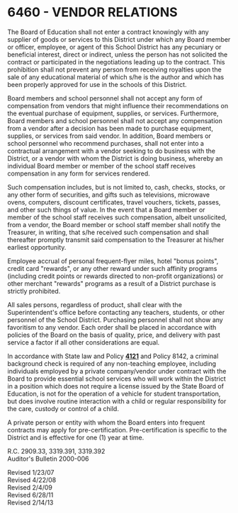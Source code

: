 6460 - VENDOR RELATIONS
=======================

The Board of Education shall not enter a contract knowingly with any
supplier of goods or services to this District under which any Board
member or officer, employee, or agent of this School District has any
pecuniary or beneficial interest, direct or indirect, unless the person
has not solicited the contract or participated in the negotiations
leading up to the contract. This prohibition shall not prevent any
person from receiving royalties upon the sale of any educational
material of which s/he is the author and which has been properly
approved for use in the schools of this District.

Board members and school personnel shall not accept any form of
compensation from vendors that might influence their recommendations on
the eventual purchase of equipment, supplies, or services. Furthermore,
Board members and school personnel shall not accept any compensation
from a vendor after a decision has been made to purchase equipment,
supplies, or services from said vendor. In addition, Board members or
school personnel who recommend purchases, shall not enter into a
contractual arrangement with a vendor seeking to do business with the
District, or a vendor with whom the District is doing business, whereby
an individual Board member or member of the school staff receives
compensation in any form for services rendered.

Such compensation includes, but is not limited to, cash, checks, stocks,
or any other form of securities, and gifts such as televisions,
microwave ovens, computers, discount certificates, travel vouchers,
tickets, passes, and other such things of value. In the event that a
Board member or member of the school staff receives such compensation,
albeit unsolicited, from a vendor, the Board member or school staff
member shall notify the Treasurer, in writing, that s/he received such
compensation and shall thereafter promptly transmit said compensation to
the Treasurer at his/her earliest opportunity.

Employee accrual of personal frequent-flyer miles, hotel "bonus points",
credit card "rewards", or any other reward under such affinity programs
(including credit points or rewards directed to non-profit
organizations) or other merchant "rewards" programs as a result of a
District purchase is strictly prohibited.

All sales persons, regardless of product, shall clear with the
Superintendent's office before contacting any teachers, students, or
other personnel of the School District. Purchasing personnel shall not
show any favoritism to any vendor. Each order shall be placed in
accordance with policies of the Board on the basis of quality, price,
and delivery with past service a factor if all other considerations are
equal.

In accordance with State law and Policy [**4121**](po4121.md) and
Policy 8142, a criminal background check is required of any non-teaching
employee, including individuals employed by a private company/vendor
under contract with the Board to provide essential school services who
will work within the District in a position which does not require a
license issued by the State Board of Education, is not for the operation
of a vehicle for student transportation, but does involve routine
interaction with a child or regular responsibility for the care, custody
or control of a child.

A private person or entity with whom the Board enters into frequent
contracts may apply for pre-certification. Pre-certification is specific
to the District and is effective for one (1) year at time.

R.C. 2909.33, 3319.391, 3319.392\
 Auditor's Bulletin 2000-006

Revised 1/23/07\
 Revised 4/22/08\
 Revised 2/4/09\
 Revised 6/28/11\
 Revised 2/14/13
